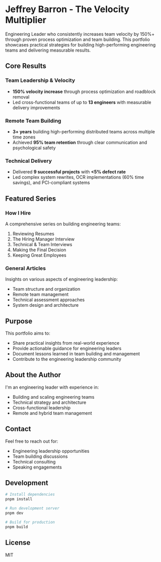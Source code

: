 # Jeffrey Barron - The Velocity Multiplier

Engineering Leader who consistently increases team velocity by 150%+ through proven process optimization and team building. This portfolio showcases practical strategies for building high-performing engineering teams and delivering measurable results.

## Core Results

### Team Leadership & Velocity

-   **150% velocity increase** through process optimization and roadblock removal
-   Led cross-functional teams of up to **13 engineers** with measurable delivery improvements

### Remote Team Building

-   **3+ years** building high-performing distributed teams across multiple time zones
-   Achieved **95% team retention** through clear communication and psychological safety

### Technical Delivery

-   Delivered **9 successful projects** with **<5% defect rate**
-   Led complex system rewrites, OCR implementations (60% time savings), and PCI-compliant systems

## Featured Series

### How I Hire

A comprehensive series on building engineering teams:

1. Reviewing Resumes
2. The Hiring Manager Interview
3. Technical & Team Interviews
4. Making the Final Decision
5. Keeping Great Employees

### General Articles

Insights on various aspects of engineering leadership:

-   Team structure and organization
-   Remote team management
-   Technical assessment approaches
-   System design and architecture

## Purpose

This portfolio aims to:

-   Share practical insights from real-world experience
-   Provide actionable guidance for engineering leaders
-   Document lessons learned in team building and management
-   Contribute to the engineering leadership community

## About the Author

I'm an engineering leader with experience in:

-   Building and scaling engineering teams
-   Technical strategy and architecture
-   Cross-functional leadership
-   Remote and hybrid team management

## Contact

Feel free to reach out for:

-   Engineering leadership opportunities
-   Team building discussions
-   Technical consulting
-   Speaking engagements

## Development

```bash
# Install dependencies
pnpm install

# Run development server
pnpm dev

# Build for production
pnpm build
```

## License

MIT
